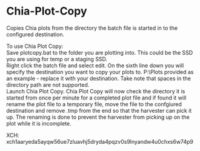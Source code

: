 # Chia-Plot-Copy
Copies Chia plots from the directory the batch file is started in to the configured destination.

To use Chia Plot Copy:  
Save plotcopy.bat to the folder you are plotting into.  This could be the SSD you are using for temp or a staging SSD.  
Right click the batch file and select edit.  On the sixth line down you will specify the destination you want to copy your plots to.  P:\Plots provided as an example - replace it with your destination.  Take note that spaces in the directory path are not supported.  
Launch Chia Plot Copy.  Chia Plot Copy will now check the directory it is started from once per minute for a completed plot file and if found it will rename the plot file to a temporary file, move the file to the confgiured destination and remove .tmp from the end so that the harvester can pick it up.  The renaming is done to prevent the harvester from picking up on the plot while it is incomplete.

XCH: xch1aaryeda5ayqw56ue7zluavhj5dryda4pqzv0s9lnyandw4u0chxs6w74p9
